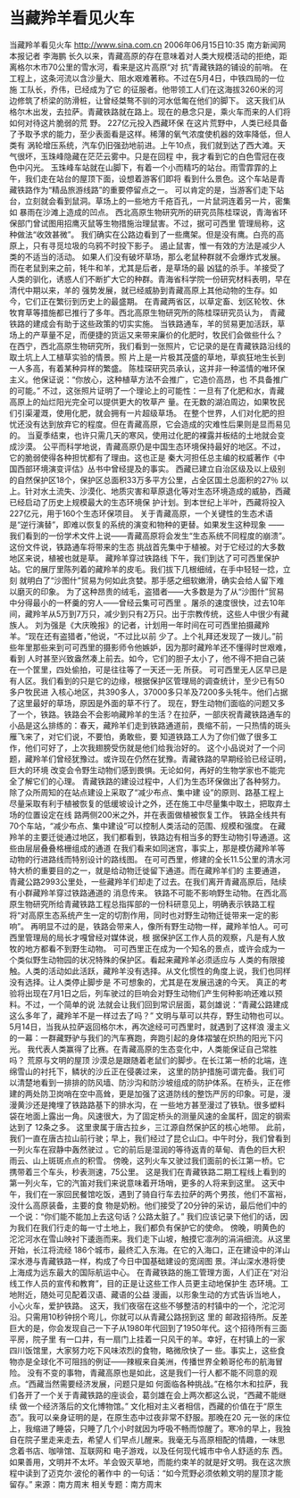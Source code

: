 # 当藏羚羊看见火车

当藏羚羊看见火车
http://www.sina.com.cn 2006年06月15日10:35 南方新闻网
本报记者 李海鹏
长久以来，青藏高原的存在意味着对人类大规模活动的拒绝，距离格尔木市70公里的雪水河，看来是这片高原“对 抗”青藏铁路的铺设的前哨。
在工程上，这条河流以含沙量大、阻水艰难著称。不过在5月4日，中铁四局的一位施
工队长，乔伟，已经成为了它 的征服者。他带领工人们在这海拔3260米的河边修筑了桥梁的防滑桩，让曾经桀骜不驯的河水低匍在他们的脚下。
这天我们从格尔木出发，去拉萨。青藏铁路就在路上。现在的悬念只是，乘火车而来的人们将如何对待这片脆弱的荒 野。
227亿元投入西藏环保
在这片荒野中，人类已经具备了予取予求的能力，至少表面看是这样。稀薄的氧气浓度使机器的效率降低，但人类有 涡轮增压系统，汽车仍旧强劲地前进。上午10点，我们就到达了西大滩。天气很坏，玉珠峰隐藏在茫茫云雾中。只是在回程 中，我才看到它的白色雪冠在夜色中闪光。
玉珠峰车站就在山脚下，有着一个小而精巧的站台。雨雪霏霏的上午，我们走在站台的屋顶下面，设想着游客们即将 看到什么景色。这个车站是青藏铁路作为“精品旅游线路”的重要停留点之一。
可以肯定的是，当游客们走下站台，立刻就会看到鼠洞。草场上的一些地方千疮百孔，一片鼠洞连着另一片，密集如 暴雨在沙滩上造成的凹点。
西北高原生物研究所的研究员陈桂琛说，青海省环保部门曾试图用招鹰灭鼠等生物措施治理鼠害。不过，据可可西里 管理局称，这种做法“收效甚微”。
我们确实在公路边看到了一些鹰架。但是没有鹰。白亮的高原上，只有寻觅垃圾的乌鸦不时投下影子。
遏止鼠害，惟一有效的方法是减少人类的不适当的活动。
如果人们没有破坏草场，那么老鼠种群就不会爆炸式发展。而在老鼠到来之前，牦牛和羊，尤其是后者，是草场的最 凶猛的杀手。羊接受了人类的驯化，诱惑人们不断扩大它的种群。青海省科学院一份研究材料表明，早在清代中期以来，羊的 强势发展，就已经威胁到青藏高原上其他动物的生存。如今，它们正在繁衍到历史上的最盛期。
在青藏两省区，以草定畜、划区轮牧、休牧育草等措施都已推行了多年。西北高原生物研究所的陈桂琛研究员认为， 青藏铁路的建成会有助于这些政策的切实实施。
当铁路通车，羊的贸易更加活跃，草场上的产草量不足，而便捷的货运又来带来廉价的化肥时，牧民们会做些什么？
在西宁，西北高原生物研究所，我们看到一张照片，它记录的是在青藏铁路沿线的取土坑上人工植草实验的情景。照 片上是一片极其茂盛的草地，草疯狂地生长到一人多高，有着某种异样的繁盛。
陈桂琛研究员承认，这并非一种滥情的唯环保主义。他保证说：“你放心，这种植草方法不会推广，它造价高昂，也 不具备推广的可能。”
不过，这张照片证明了一个理论上的可能性：一旦有了化肥和水，青藏高原上的灿烂阳光完全可以提供更大的牧草产 量。在无数的湖泊周边，如果牧民们引渠灌溉，使用化肥，就会拥有一片超级草场。
在整个世界，人们对化肥的担忧还没有达到放弃它的程度。但在青藏高原，它会造成的灾难性后果则是显而易见的。 当夏季结束，也许只需几天的寒风，使用过化肥的裸露并板结的土地就会变成沙漠。
公平而科学地说，青藏高原仍是中国生态环境保持最好的地区。不过，它的脆弱使得各种担忧都有了理由。这也正是 秦大河担任总主编的权威著作《中国西部环境演变评估》丛书中曾经提及的事实。
西藏已建立自治区级及以上级别的自然保护区18个，保护区总面积33万多平方公里，占全区国土总面积的27％ 以上。针对水土流失、沙漠化、地质灾害和草原退化等对生态环境造成的威胁，西藏已经启动了历史上规模最大的生态环境保 护计划。到本世纪上半叶，西藏将投入227亿元，用于160个生态环保项目。
关于青藏高原，一个关键性的生态术语是“逆行演替”，即难以恢复的系统的演变和物种的更替。如果发生这种现象 ——我们看到的一份学术文件上说——青藏高原将会发生“生态系统不同程度的崩溃”。这份文件说，铁路通车将带来的生态 挑战首先集中于植被。对于它经过的大多数地区来说，植被也就是草。
藏羚羊穿过铁路线
下午，我们到达了可可西里保护站。它的展厅里陈列着的藏羚羊的皮毛。我们拔下几根细绒，在手中轻轻一捻，立刻 就明白了“沙图什”贸易为何如此贪婪。那手感之细软嫩滑，确实会给人留下难以磨灭的印象。
为了这种昂贵的绒毛，盗猎者——大多数是为了从“沙图什”贸易中分得最小的一杯羹的穷人——曾经云集可可西里 。屠杀的速度很快，过去10年间，藏羚羊从5万到7万只，减少到只有2万只。出于宗教传统，这些人中很少有藏族人。
刘为强是《大庆晚报》的记者，计划用一年时间在可可西里拍摄藏羚羊。“现在还有盗猎者，”他说，“不过比以前 少了。上个礼拜还发现了一拨儿。”前些年里那些来到可可西里的摄影师令他嫉妒，因为那时藏羚羊还不懂得时世艰难，看到 人时甚至兴致盎然凑上前去。如今，它们的胆子太小了，他不得不把自己装在一个筐里，四处偷拍，可是往往等了一天还一无 所获。
可可西里无人区早已是有人区。我们看到的只是它的边缘，根据保护区管理局的调查统计，至少已有50多户牧民进 入核心地区，共390多人，37000多只羊及7200多头牦牛。他们占据了这里最好的草场，原因是外面的草不行了。
现在，野生动物们面临的问题又多了一个，铁路。铁路会不会影响藏羚羊的生活？在拉萨，一部庆祝青藏铁路通车的 小品是这么排练的：春天，藏羚羊们走到铁路通道前，畏缩不前，一只热情的斑头雁飞来了，对它们说，不要怕，勇敢些，要 知道铁路工人为了你们做了很多工作，他们可好了，上次我翅膀受伤就是他们给我治好的。
这个小品说对了一个问题，藏羚羊们曾经犹豫过。或许现在仍然在犹豫。青藏铁路的早期经验已经证明，巨大的环境 改变会令野生动物们感到畏惧。无论如何，再好的生物学家也不能完全了解它们的心理。
青藏铁路的建设过程中，人们为生态环保做出了各种努力。除了众所周知的在站点建设上采取了“减少布点、集中建 设”的原则、路基工程上尽量采取有利于植被恢复的低缓坡设计之外，还在施工中尽量集中取土，把取弃土场的位置设定在线 路两侧200米之外，并在表面做植被恢复工作。
铁路全线共有70个车站，“减少布点、集中建设”可以控制人类活动的范围、规模和强度。
在藏羚羊的主要迁徙通过地区，我们都看到，铁路边有相当多的野生动物引导通道。这些由层层叠叠格栅组成的通道 在我们看来如同迷宫，事实上，那是模仿藏羚羊等动物的行进路线而特别设计的路线图。
在可可西里，修建的全长11.5公里的清水河特大桥的重要目的之一，就是给动物迁徙留下通道。而在藏羚羊们的 主要通道，青藏公路2993公里处，一些藏羚羊们却走了过去。在我们离开青藏高原后，陆续有小群藏羚羊穿过铁路通道的 消息传来。
铁路不可能不影响野生动物。在西北高原生物研究所给青藏铁路工程总指挥部的一份科研意见上，明确表示铁路工程 将“对高原生态系统产生一定的切割作用，同时也对野生动物迁徙带来一定的影响”。
再明显不过的是，铁路会带来人，像所有野生动物一样，藏羚羊怕人。可可西里管理局的局长才嘎曾经对媒体说，根 据保护区工作人员的观察，凡是有人放牧的地方都看不到野生动物。
可可西里正在成为一个知名的景点，或许会成为一个类似野生动物园的状况特殊的保护区。看起来藏羚羊必须适应与 人类的有限接触。人类的活动如此活跃，藏羚羊没有选择。从文化惯性的角度上说，我们也同样没有选择。让人类停止脚步是 不可想象的，尤其是在发展迅速的今天。
真正的考验将出现在7月1日之后，列车驶过的巨响会对野生动物们产生何种影响还难以预料。不过，一个简单的说 法就会让我们回到常识层面，葛剑雄说：“青藏公路建成这么多年了，藏羚羊不是一样过去了吗？”
文明与草可以共存，野生动物也可以。5月14日，当我从拉萨返回格尔木，再次途经可可西里时，就遇到了这样浪 漫主义的一幕：一群藏野驴与我们的汽车赛跑，奔跑引起的身体褶皱在炽热的阳光下闪光。
我代表人类赢得了比赛。在青藏高原的生态变化中，人类能保证自己常胜吗？
荒原与文明的屋顶
沙漠总是跟随着老鼠们的脚步。在长江第一桥的北端，连绵雪山的衬托下，鳞状的沙丘正在侵袭过来，
这里的防护措施可谓完备。我们可以清楚地看到一排排的防风墙、防沙沟和防沙坡组成的防护体系。在桥头，正在修 建的两处防卫岗哨在空中高耸，更是加强了这道防线的整饬严厉的印象。可是，漫漫黄沙还是掩埋了铁路路基下的排水沟，在 一些地方甚至漫过了铁轨。很多塑料袋在地面上露出一角。风速很大，为了固定桥头的测量风速的金属杆，固定的钢索达到了 12条之多。
这里隶属于唐古拉乡，三江源自然保护区的核心地带。
此前，我们一直在唐古拉山前行驶；早上，我们经过了昆仑山口。中午时分，我们曾看到一列火车在寂静中轰然驶过 。它的前后是湿润的等待返青的草甸、青色的巨大积雨云、山上斑斑点点的积雪。
傍晚，这列火车又驶过我们面前的长江第一桥。它携带着三个车头，秒表测速，75公里。
这是我们在青藏铁路二期工程线上看到的第一列火车，它的汽笛对我们来说意味着开场哨，更多的人将来到这里。
这天中午，我们在一家回民餐馆吃饭，遇到了骑自行车去拉萨的两个男孩，他们不富裕，没什么高原装备，主要的食 物是奶粉。他们接受了20分钟的采访，最后他们中的一个说：“你们能不能加上去这句话？公路太脏了。”
我们应该记录下他们的话，因为我们在我们行走的每一寸土地上，我们都负有保护它的使命。
傍晚，明黄色的沱沱河水在雪山映衬下逶迤而来。我们走下山坡，触摸它凛冽的涓涓细流。从这里开始，长江将流经 186个城市，最终汇入东海。在它的入海口，正在建设中的洋山深水港与青藏铁路一样，构成了今日中国基础建设的宽阔图 景。洋山深水港将使上海成为远东最大的国际航运中心。
在青藏铁路的施工管理方面，人们正在“对沿线工作人员的宣传和教育”，目的正是让这些工作人员更主动地保护生 态环境。工地附近，随处可见配着汉语、藏语的公益
漫画，以形象生动的方式告诉当地人，小心火车，爱护铁路。
这天，我们夜宿在这些不够整洁的村镇中的一个，沱沱河沿。只需用10秒钟拐个弯儿，你就可以从青藏公路拐到这 里的
邮政招待所。反差巨大的是，你会发现自己一下子从1980年代回到了1950年代。这个招待所有三面平房，院子里 有一口井，有一扇门上挂着一只风干的羊。幸好，在村镇上的一家四川饭馆里，大家努力吃下风味浓烈的食物，略微欣快了一 些。事实上，这些食物亦是全球化不可阻挡的例证——辣椒来自美洲，传播世界全赖哥伦布的航海冒险。
没有不变的事物，青藏高原也是如此，这是我们一行人都不能不同意的观点。“西藏当然需要经济发展，问题只是如 何面临各种挑战。”在格尔木和拉萨，我们各开了一个关于青藏铁路的座谈会，葛剑雄在会上两次都这么说，“西藏不能继续 做一个经济落后的文化博物馆。”
文化相对主义者相信，西藏的价值在于“原生态”。我可以亲身证明的是，在原生态中过夜非常不舒服。那晚在20 元一张的床位上，我缩进了睡袋，只睡了几个小时就因为呼吸不畅而惊醒了。寒冷的早上，我独自在院子里走来走去，希望人 们早点儿醒来。我毫无与高原相配的情趣，一味思念着书店、咖啡馆、互联网和
电子游戏，以及任何现代城市中令人舒适的东 西。
如果善用，文明并不太坏。羊会毁灭草地，而能约束羊的就是好文明。我在这次旅程中读到了迈克尔·波伦的著作中 的一句话：“如今荒野必须依赖文明的屋顶才能留存。” 来源：南方周末
相关专题：南方周末 

